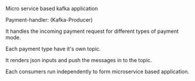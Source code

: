 Micro service based kafka application

Payment-handler: (Kafka-Producer)

It handles the incoming payment request for different types of payment mode.

Each payment type have it's own topic.

It renders json inputs and push the messages in to the topic.

Each consumers run independently to form microservice based application.

